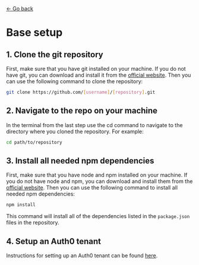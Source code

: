 [← Go back](../README.md)

# Base setup

## 1. Clone the git repository

First, make sure that you have git installed on your machine. If you do not have git, you can download and install it from the [official website](https://git-scm.com/). Then you can use the following command to clone the repository:

```sh
git clone https://github.com/[username]/[repository].git
```

## 2. Navigate to the repo on your machine

In the terminal from the last step use the cd command to navigate to the directory where you cloned the repository. For example:

```sh
cd path/to/repository
```

## 3. Install all needed npm dependencies

First, make sure that you have node and npm installed on your machine. If you do not have node and npm, you can download and install them from the [official website](https://nodejs.org/). Then you can use the following command to install all needed npm dependencies:

```sh
npm install
```

This command will install all of the dependencies listed in the `package.json` files in the repository.

## 4. Setup an Auth0 tenant

Instructions for setting up an Auth0 tenant can be found [here](./BASE_AUTH0.md).
